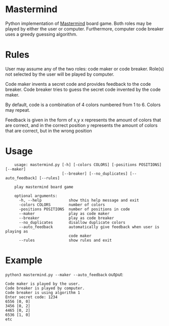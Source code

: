 # Mastermind
Python implementation of [Mastermind](https://en.wikipedia.org/wiki/Mastermind_(board_game)) board game. Both roles may be played by either the user or computer. Furthermore, computer code breaker uses a greedy guessing algorithm.

# Rules
User may assume any of the two roles: code maker or code breaker. Role(s) not selected by the user will be played by computer.
        
Code maker invents a secret code and provides feedback to the code breaker. Code breaker tries to guess the secret code invented by the code maker.
        
By default, code is a combination of 4 colors numbered from 1 to 6. Colors may repeat.
        
Feedback is given in the form of x,y
x represents the amount of colors that are correct, and in the correct position
y represents the amount of colors that are correct, but in the wrong position
# Usage
```
    usage: mastermind.py [-h] [-colors COLORS] [-positions POSITIONS] [--maker]
                         [--breaker] [--no_duplicates] [--auto_feedback] [--rules]
    
    play mastermind board game
    
    optional arguments:
      -h, --help            show this help message and exit
      -colors COLORS        number of colors
      -positions POSITIONS  number of positions in code
      --maker               play as code maker
      --breaker             play as code breaker
      --no_duplicates       disallow duplicate colors
      --auto_feedback       automatically give feedback when user is playing as
                            code maker
      --rules               show rules and exit
```

# Example
`python3 mastermind.py --maker --auto_feedback` output:
```
Code maker is played by the user.
Code breaker is played by computer.
Code breaker is using algorithm 1
Enter secret code: 1234
6556 [0, 0]
3456 [0, 2]
4465 [0, 2]
6536 [1, 0]
etc
```
